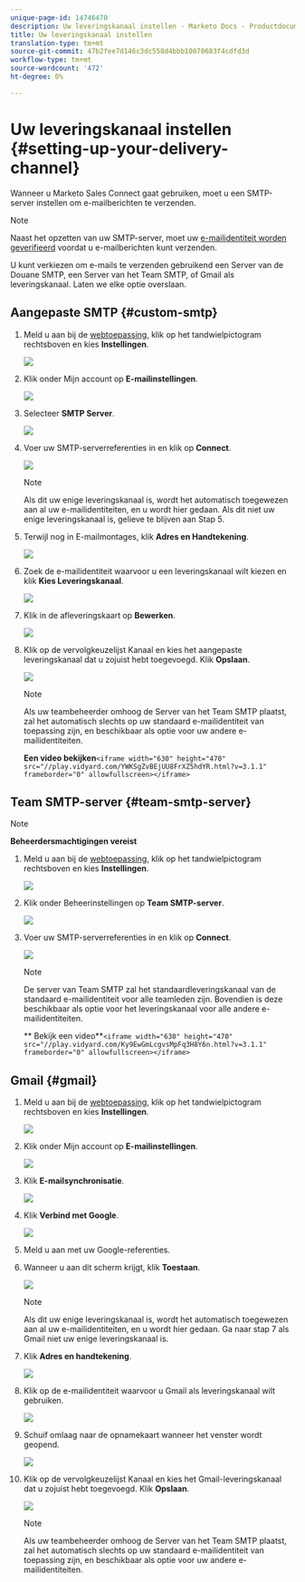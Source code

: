 ```yaml
---
unique-page-id: 14746470
description: Uw leveringskanaal instellen - Marketo Docs - Productdocumentatie
title: Uw leveringskanaal instellen
translation-type: tm+mt
source-git-commit: 47b2fee7d146c3dc558d4bbb10070683f4cdfd3d
workflow-type: tm+mt
source-wordcount: '472'
ht-degree: 0%

---
```



# Uw leveringskanaal instellen {#setting-up-your-delivery-channel}

Wanneer u Marketo Sales Connect gaat gebruiken, moet u een SMTP-server instellen om e-mailberichten te verzenden.

>[!NOTE]
>
>Naast het opzetten van uw SMTP-server, moet uw [e-mailidentiteit worden geverifieerd](http://docs.marketo.com/x/ewPh) voordat u e-mailberichten kunt verzenden.

U kunt verkiezen om e-mails te verzenden gebruikend een Server van de Douane SMTP, een Server van het Team SMTP, of Gmail als leveringskanaal. Laten we elke optie overslaan.

## Aangepaste SMTP {#custom-smtp}

1. Meld u aan bij de [webtoepassing](http://toutapp.com/login), klik op het tandwielpictogram rechtsboven en kies **Instellingen**.

   ![](assets/one.png)

1. Klik onder Mijn account op **E-mailinstellingen**.

   ![](assets/two.png)

1. Selecteer **SMTP Server**.

   ![](assets/three.png)

1. Voer uw SMTP-serverreferenties in en klik op **Connect**.

   ![](assets/four.png)

   >[!NOTE]
   >
   >Als dit uw enige leveringskanaal is, wordt het automatisch toegewezen aan al uw e-mailidentiteiten, en u wordt hier gedaan. Als dit niet uw enige leveringskanaal is, gelieve te blijven aan Stap 5.

1. Terwijl nog in E-mailmontages, klik **Adres en Handtekening**.

   ![](assets/five.png)

1. Zoek de e-mailidentiteit waarvoor u een leveringskanaal wilt kiezen en klik **Kies Leveringskanaal**.

   ![](assets/six.png)

1. Klik in de afleveringskaart op **Bewerken**.

   ![](assets/seven-new.png)

1. Klik op de vervolgkeuzelijst Kanaal en kies het aangepaste leveringskanaal dat u zojuist hebt toegevoegd. Klik **Opslaan**.

   ![](assets/eight-new.png)

   >[!NOTE]
   >
   >Als uw teambeheerder omhoog de Server van het Team SMTP plaatst, zal het automatisch slechts op uw standaard e-mailidentiteit van toepassing zijn, en beschikbaar als optie voor uw andere e-mailidentiteiten.

   **Een video bekijken**`<iframe width="630" height="470" src="//play.vidyard.com/YWKSgZvBEjUU8FrXZ5hdYR.html?v=3.1.1" frameborder="0" allowfullscreen></iframe>`

## Team SMTP-server {#team-smtp-server}

>[!NOTE]
>
>**Beheerdersmachtigingen vereist**

1. Meld u aan bij de [webtoepassing](http://toutapp.com/login), klik op het tandwielpictogram rechtsboven en kies **Instellingen**.

   ![](assets/nine.png)

1. Klik onder Beheerinstellingen op **Team SMTP-server**.

   ![](assets/ten.png)

1. Voer uw SMTP-serverreferenties in en klik op **Connect**.

   ![](assets/eleven.png)

   >[!NOTE]
   >
   >De server van Team SMTP zal het standaardleveringskanaal van de standaard e-mailidentiteit voor alle teamleden zijn. Bovendien is deze beschikbaar als optie voor het leveringskanaal voor alle andere e-mailidentiteiten.

   ** Bekijk een video**`<iframe width="630" height="470" src="//play.vidyard.com/Ky9EwGmLcgvsMpFq3H8Y6n.html?v=3.1.1" frameborder="0" allowfullscreen></iframe>`

## Gmail {#gmail}

1. Meld u aan bij de [webtoepassing](http://toutapp.com/login), klik op het tandwielpictogram rechtsboven en kies **Instellingen**.

   ![](assets/twelve.png)

1. Klik onder Mijn account op **E-mailinstellingen**.

   ![](assets/thirteen.png)

1. Klik **E-mailsynchronisatie**.

   ![](assets/fourteen.png)

1. Klik **Verbind met Google**.

   ![](assets/fifteen.png)

1. Meld u aan met uw Google-referenties.
1. Wanneer u aan dit scherm krijgt, klik **Toestaan**.

   ![](assets/sixteen.png)

   >[!NOTE]
   >
   >Als dit uw enige leveringskanaal is, wordt het automatisch toegewezen aan al uw e-mailidentiteiten, en u wordt hier gedaan. Ga naar stap 7 als Gmail niet uw enige leveringskanaal is.

1. Klik **Adres en handtekening**.

   ![](assets/seventeen.png)

1. Klik op de e-mailidentiteit waarvoor u Gmail als leveringskanaal wilt gebruiken.

   ![](assets/eighteen.png)

1. Schuif omlaag naar de opnamekaart wanneer het venster wordt geopend.

   ![](assets/nineteen.png)

1. Klik op de vervolgkeuzelijst Kanaal en kies het Gmail-leveringskanaal dat u zojuist hebt toegevoegd. Klik **Opslaan**.

   ![](assets/twenty.png)

   >[!NOTE]
   >
   >Als uw teambeheerder omhoog de Server van het Team SMTP plaatst, zal het automatisch slechts op uw standaard e-mailidentiteit van toepassing zijn, en beschikbaar als optie voor uw andere e-mailidentiteiten.

